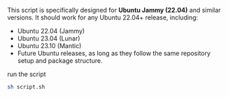 This script is specifically designed for **Ubuntu Jammy (22.04)** and similar versions. It should work for any Ubuntu 22.04+ release, including:

* Ubuntu 22.04 (Jammy)
* Ubuntu 23.04 (Lunar)
* Ubuntu 23.10 (Mantic)
* Future Ubuntu releases, as long as they follow the same repository setup and package structure.


run the script 

```bash
sh script.sh
```
